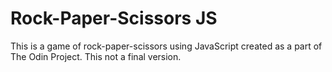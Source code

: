 # Rock-Paper-Scissors JS
This is a game of rock-paper-scissors using JavaScript created as a part of The Odin Project.
This not a final version.
